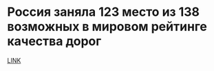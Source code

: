 # Россия заняла 123 место из 138 возможных в мировом рейтинге качества дорог



[LINK](https://varlamov.ru/1991072.html)